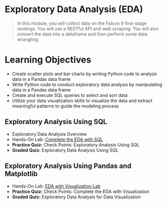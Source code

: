 # Exploratory Data Analysis (EDA)
> In this module, you will collect data on the Falcon 9 first-stage landings. You will use a RESTful API and web scraping. You will also convert the data into a dataframe and then perform some data wrangling.
# Learning Objectives
- Create scatter plots and bar charts by writing Python code to analyze data in a Pandas data frame
- Write Python code to conduct exploratory data analysis by manipulating data in a Pandas data frame
- Create and execute SQL queries to select and sort data
- Utilize your data visualization skills to visualize the data and extract meaningful patterns to guide the modeling process
## Exploratory Analysis Using SQL
- Exploratory Data Analysis Overview
- Hands-On Lab: [Complete the EDA with SQL](https://github.com/KailaniBailey/IBM-Data-Science-Professional-Certificate/blob/main/10.%20Applied%20Data%20Science%20Capstone/Week%202%3A%20Exploratory%20Data%20Analysis%20(EDA)/jupyter-labs-eda-sql-coursera_sqllite.ipynb)
- **Practice Quiz:** Check Points: Exploratory Analysis Using SQL
- **Graded Quiz:** Exploratory Data Analysis Using SQL
## Exploratory Analysis Using Pandas and Matplotlib
- Hands-On Lab: [EDA with Visualization Lab](https://github.com/KailaniBailey/IBM-Data-Science-Professional-Certificate/blob/main/10.%20Applied%20Data%20Science%20Capstone/Week%202%3A%20Exploratory%20Data%20Analysis%20(EDA)/edadataviz.ipynb)
- **Practice Quiz:** Check Points: Complete the EDA with Visualization
- **Graded Quiz:** Exploratory Data Analysis for Data Visualization
